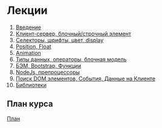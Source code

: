 <h1>
    Лекции
</h1>

<ol>
    <li>
        <a href="lectures/01/01.md">Введение</a>
    </li>
    <li>
        <a href="lectures/02/01.md">Клиент-сервер, блочный/строчный элемент</a>
    </li>
    <li>
        <a href="lectures/03/01.md">Селекторы, шрифты, цвет, display</a>
    </li>
    <li>
        <a href="lectures/04/01.md">Position, Float</a>
    </li>
    <li>
        <a href="lectures/05/01.md">Animation</a>
    </li>
    <li>
        <a href="lectures/06/01.md">Типы данных, операторы, блочная модель</a>
    </li>
    <li>
        <a href="lectures/07/01.md">БЭМ, Bootstrap, Функции</a>
    </li>
    <li>
        <a href="lectures/08/01.md">NodeJs, препроцессоры</a>
    </li>
    <li>
        <a href="lectures/09/01.md">Поиск DOM элементов, События, Данные на Клиенте</a>
    </li>
    <li>
        <a href="lectures/10/01.md">Библиотеки</a>
    </li>
</ol>

<h2>
    План курса
</h2>
<div>
<a href="./COURSE_PLAN.md">План<a>
</div>
